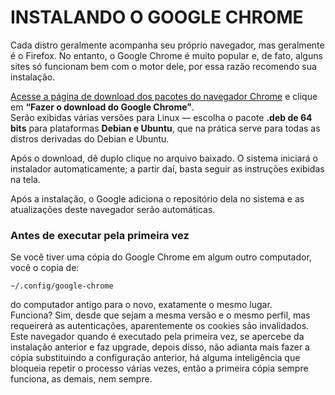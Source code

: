 # INSTALANDO O GOOGLE CHROME
Cada distro geralmente acompanha seu próprio navegador, mas geralmente é o Firefox. No entanto, o Google Chrome é muito popular e, de fato, alguns sites só funcionam bem com o motor dele, por essa razão recomendo sua instalação.  

[Acesse a página de download dos pacotes do navegador Chrome](https://www.google.com/chrome/?platform=linux) e clique em **“Fazer o download do Google Chrome”**.  
Serão exibidas várias versões para Linux — escolha o pacote **.deb de 64 bits** para plataformas **Debian e Ubuntu**, que na prática serve para todas as distros derivadas do Debian e Ubuntu.  

Após o download, dê duplo clique no arquivo baixado. O sistema iniciará o instalador automaticamente; a partir daí, basta seguir as instruções exibidas na tela.  

Após a instalação, o Google adiciona o repositório dela no sistema e as atualizações deste navegador serão automáticas.  

### Antes de executar pela primeira vez
Se você tiver uma cópia do Google Chrome em algum outro computador, você o copia de:
```
~/.config/google-chrome
```
do computador antigo para o novo, exatamente o mesmo lugar.   
Funciona? Sim, desde que sejam a mesma versão e o mesmo perfil, mas requeirerá as autenticações, aparentemente os cookies são invalidados.   
Este navegador quando é executado pela primeira vez, se apercebe da instalação anterior e faz upgrade, depois disso, não adianta mais fazer a cópia substituindo a configuração anterior, há alguma inteligência que bloqueia repetir o processo várias vezes, então a primeira cópia sempre funciona, as demais, nem sempre.  
